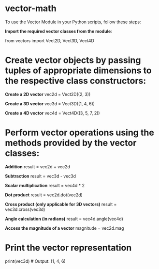 # vector-math
To use the Vector Module in your Python scripts, follow these steps:

**Import the required vector classes from the module**:

from vectors import Vect2D, Vect3D, Vect4D

# Create vector objects by passing tuples of appropriate dimensions to the respective class constructors:

**Create a 2D vector**
vec2d = Vect2D((2, 3))

**Create a 3D vector**
vec3d = Vect3D((1, 4, 6))

**Create a 4D vector**
vec4d = Vect4D((3, 5, 7, 2))

# Perform vector operations using the methods provided by the vector classes:
**Addition**
result = vec2d + vec2d

**Subtraction**
result = vec3d - vec3d

**Scalar multiplication**
result = vec4d * 2

**Dot product**
result = vec2d.dot(vec2d)

**Cross product (only applicable for 3D vectors)**
result = vec3d.cross(vec3d)

**Angle calculation (in radians)**
result = vec4d.angle(vec4d)

**Access the magnitude of a vector**
magnitude = vec2d.mag

# Print the vector representation
print(vec3d)  # Output: (1, 4, 6)
